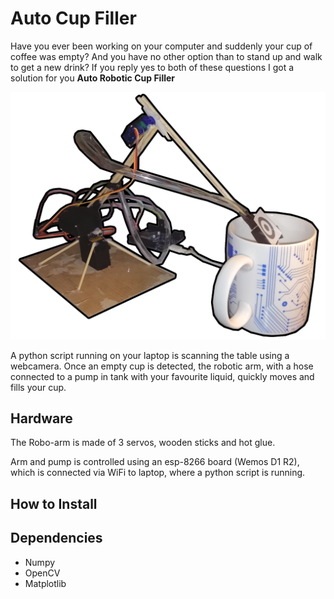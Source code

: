 # Auto Cup Filler

Have you ever been working on your computer and suddenly your cup of coffee was empty? 
And you have no other option than to stand up and walk to get a new drink?
If you reply yes to both of these questions I got a solution for you
**Auto Robotic Cup Filler**

![Alt Text](https://github.com/tomash1234/robot-arm-filler/blob/main/doc/overview_small.png)

A python script running on your laptop is scanning the table using a webcamera.
Once an empty cup is detected, the robotic arm, with a hose connected 
to a pump in tank with your favourite liquid, quickly moves and fills your cup. 



## Hardware

The Robo-arm is made of 3 servos, wooden sticks and hot glue. 


Arm and pump is controlled using an esp-8266 board (Wemos D1 R2), 
which is connected via WiFi to laptop, where a python script is running.


## How to Install


## Dependencies
* Numpy
* OpenCV
* Matplotlib 